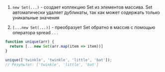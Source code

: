 
1. `new Set(...)` - создает коллекцию Set из элементов массива. Set автоматически удаляет дубликаты, так как может содержать только уникальные значения
    
2. `[...new Set(...)]` - преобразует Set обратно в массив с помощью оператора spread . . .

```js 
function unique(arr) {
  return [...new Set(arr.map(item => item))]
}

```

```js
unique(['twinkle', 'twinkle', 'little', 'bat']); 
// Результат: ['twinkle', 'little', 'bat']
```